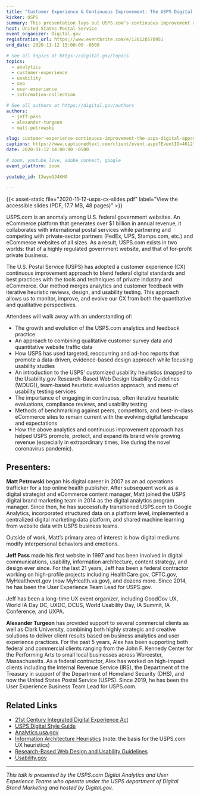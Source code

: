 ```yaml
---
title: "Customer Experience & Continuous Improvement: The USPS Digital Approach"
kicker: USPS
summary: This presentation lays out USPS.com’s continuous improvement approach and how it combines analytics and customer feedback with iterative heuristic reviews, design, and usability testing to monitor, improve, and evolve the USPS.com CX.
host: United States Postal Service
event_organizer: Digital.gov
registration_url: https://www.eventbrite.com/e/126128570951
end_date: 2020-11-12 15:00:00 -0500

# See all topics at https://digital.gov/topics
topics:
  - analytics
  - customer-experience
  - usability
  - seo
  - user-experience
  - information-collection

# See all authors at https://digital.gov/authors
authors:
  - jeff-pass
  - alexander-turgeon
  - matt-petrowski

slug: customer-experience-continuous-improvement-the-usps-digital-approach
captions: https://www.captionedtext.com/client/event.aspx?EventID=4612713&CustomerID=321
date: 2020-11-12 14:00:00 -0500

# zoom, youtube_live, adobe_connect, google
event_platform: zoom

youtube_id: I3wywGJ4KHA

---
```


{{< asset-static file="2020-11-12-usps-cx-slides.pdf" label="View the accessible slides (PDF, 17.7 MB, 48 pages)" >}}

USPS.com is an anomaly among U.S. federal government websites. An eCommerce platform that generates over $1 billion in annual revenue, it collaborates with international postal services while partnering and competing with private-sector partners (FedEx, UPS, Stamps.com, etc.) and eCommerce websites of all sizes. As a result, USPS.com exists in two worlds: that of a highly regulated government website, and that of for-profit private business.

The U.S. Postal Service (USPS) has adopted a customer experience (CX) continuous improvement approach to blend federal digital standards and best practices with the tools and techniques of private industry and eCommerce. Our method merges analytics and customer feedback with iterative heuristic reviews, design, and usability testing. This approach allows us to monitor, improve, and evolve our CX from both the quantitative and qualitative perspectives. 

Attendees will walk away with an understanding of:

* The growth and evolution of the USPS.com analytics and feedback practice
* An approach to combining qualitative customer survey data and quantitative website traffic data
* How USPS has used targeted, reoccurring and ad-hoc reports that promote a data-driven, evidence-based design approach while focusing usability studies
* An introduction to the USPS’ customized usability heuristics (mapped to the Usability.gov Research-Based Web Design Usability Guidelines (WDUG)), team-based heuristic evaluation approach, and menu of usability testing services
* The importance of engaging in continuous, often iterative heuristic evaluations, compliance reviews, and usability testing
* Methods of benchmarking against peers, competitors, and best-in-class eCommerce sites to remain current with the evolving digital landscape and expectations
* How the above analytics and continuous improvement approach has helped USPS promote, protect, and expand its brand while growing revenue (especially in extraordinary times, like during the novel coronavirus pandemic).

## Presenters:

**Matt Petrowski** began his digital career in 2007 as an ad operations trafficker for a top online health publisher. After subsequent work as a digital strategist and eCommerce content manager, Matt joined the USPS digital brand marketing team in 2014 as the digital analytics program manager. Since then, he has successfully transitioned USPS.com to Google Analytics, incorporated structured data on a platform level, implemented a centralized digital marketing data platform, and shared machine learning from website data with USPS business teams. 

Outside of work, Matt’s primary area of interest is how digital mediums modify interpersonal behaviors and emotions. 

**Jeff Pass** made his first website in 1997 and has been involved in digital communications, usability, information architecture, content strategy, and design ever since. For the last 21 years, Jeff has been a federal contractor working on high-profile projects including HealthCare.gov, CFTC.gov, MyHealthevet.gov (now MyHealth.va.gov), and dozens more. Since 2014, he has been the User Experience Team Lead for USPS.gov.

Jeff has been a long-time UX event organizer, including GoodGov UX, World IA Day DC, UXDC, DCUS, World Usability Day, IA Summit, IA Conference, and UXPA.

**Alexander Turgeon** has provided support to several commercial clients as well as Clark University, combining both highly strategic and creative solutions to deliver client results based on business analytics and user experience practices. For the past 5 years, Alex has been supporting both federal and commercial clients ranging from the John F. Kennedy Center for the Performing Arts to small local businesses across Worcester, Massachusetts. As a federal contractor, Alex has worked on high-impact clients including the Internal Revenue Service (IRS), the Department of the Treasury in support of the Department of Homeland Security (DHS), and now the United States Postal Service (USPS). Since 2019, he has been the User Experience Business Team Lead for USPS.com. 

## Related Links

  * [21st Century Integrated Digital Experience Act](https://digital.gov/resources/21st-century-integrated-digital-experience-act/) 
  * [USPS Digital Style Guide](https://www.usps.com/styleguide/) 
  * [Analytics.usa.gov](https://analytics.usa.gov/) 
  * [Information Architecture Heuristics](https://understandinggroup.com/poster) (note: the basis for the USPS.com UX heuristics)
  * [Research-Based Web Design and Usability Guidelines](https://guidelines.usability.gov/) 
  * [Usability.gov](https://www.usability.gov/) 

---

_This talk is presented by the USPS.com Digital Analytics and User Experience Teams who operate under the USPS department of Digital Brand Marketing and hosted by Digital.gov._ 
